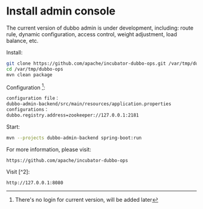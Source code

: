 # Install admin console

The current version of dubbo admin is under development, including: route rule, dynamic configuration, access control, weight adjustment, load balance, etc.

Install:

```sh
git clone https://github.com/apache/incubator-dubbo-ops.git /var/tmp/dubbo-ops
cd /var/tmp/dubbo-ops
mvn clean package
```

Configuration [^1]:

```sh
configuration file：
dubbo-admin-backend/src/main/resources/application.properties
configurations：
dubbo.registry.address=zookeeper://127.0.0.1:2181
```

Start:

```sh
mvn --projects dubbo-admin-backend spring-boot:run
```

For more information, please visit:

```sh
https://github.com/apache/incubator-dubbo-ops
```

Visit [^2]:

```
http://127.0.0.1:8080
```

[^1]: There's no login for current version, will be added later